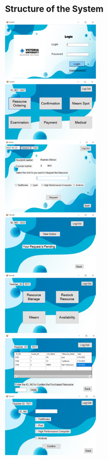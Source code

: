 # Structure of the System
<img src="Images/Login Page.PNG" width="300">

<img src="Images/Student Dashboard.PNG" width="300">

<img src="Images/ResourceOrdering.PNG" width="300">

<img src="Images/Confirmation.PNG" width="300">


<img src="Images/Teacher Dashboard.PNG" width="300">

<img src="Images/Resourcemng.PNG" width="300">


<img src="Images/Restock.PNG" width="300">

